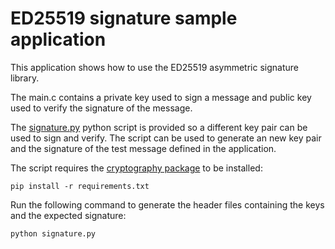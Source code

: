 # ED25519 signature sample application

This application shows how to use the ED25519 asymmetric signature library.

The main.c contains a private key used to sign a message and public key used to
verify the signature of the message.

The [signature.py](https://github.com/DotBots/Dotbot-firmware/blob/main/projects/01crypto_ed25519/signature.py)
python script is provided so a different key
pair can be used to sign and verify. The script can be used to generate an new
key pair and the signature of the test message defined in the application.

The script requires the
[cryptography package](https://pypi.org/project/cryptography/) to be installed:

```
pip install -r requirements.txt
```

Run the following command to generate the header files containing the keys
and the expected signature:

```
python signature.py
```
